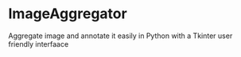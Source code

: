 # ImageAggregator
Aggregate image and annotate it easily in Python with a Tkinter user friendly interfaace

